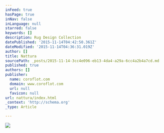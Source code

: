 ```yaml
---
inFeed: true
hasPage: true
inNav: false
inLanguage: null
starred: false
keywords: []
description: Rug Design Collection
datePublished: '2015-11-14T04:42:50.361Z'
dateModified: '2015-11-14T04:36:31.019Z'
author: []
title: Nattura
sourcePath: _posts/2015-11-14-3cc4e096-eb13-4da4-a29a-6cc4a2b4a7cd.md
published: true
authors: []
publisher:
  name: coroflot.com
  domain: www.coroflot.com
  url: null
  favicon: null
url: nattura/index.html
_context: 'http://schema.org'
_type: Article

---
```

![](http://s3images.coroflot.com/user_files/individual_files/original_327436_T_wPJ45boZW3mb8SP7zWey4ds.jpg)